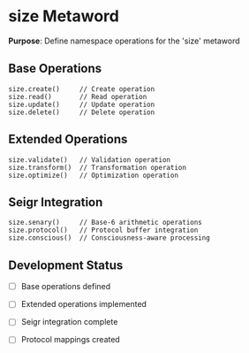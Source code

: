 # size Metaword

**Purpose**: Define namespace operations for the 'size' metaword

## Base Operations

```hyphos
size.create()     // Create operation
size.read()       // Read operation  
size.update()     // Update operation
size.delete()     // Delete operation
```

## Extended Operations

```hyphos
size.validate()   // Validation operation
size.transform()  // Transformation operation
size.optimize()   // Optimization operation
```

## Seigr Integration

```hyphos
size.senary()     // Base-6 arithmetic operations
size.protocol()   // Protocol buffer integration
size.conscious()  // Consciousness-aware processing
```

## Development Status

- [ ] Base operations defined
- [ ] Extended operations implemented  
- [ ] Seigr integration complete
- [ ] Protocol mappings created

